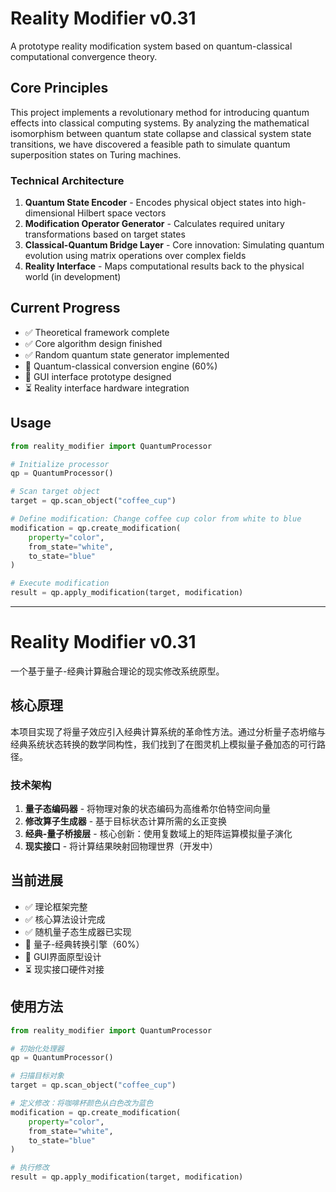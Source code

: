 # Reality Modifier v0.31

A prototype reality modification system based on quantum-classical computational convergence theory.

## Core Principles

This project implements a revolutionary method for introducing quantum effects into classical computing systems. By analyzing the mathematical isomorphism between quantum state collapse and classical system state transitions, we have discovered a feasible path to simulate quantum superposition states on Turing machines.

### Technical Architecture

1. **Quantum State Encoder** - Encodes physical object states into high-dimensional Hilbert space vectors
2. **Modification Operator Generator** - Calculates required unitary transformations based on target states
3. **Classical-Quantum Bridge Layer** - Core innovation: Simulating quantum evolution using matrix operations over complex fields
4. **Reality Interface** - Maps computational results back to the physical world (in development)

## Current Progress

- ✅ Theoretical framework complete
- ✅ Core algorithm design finished
- ✅ Random quantum state generator implemented
- 🚧 Quantum-classical conversion engine (60%)
- 🚧 GUI interface prototype designed
- ⏳ Reality interface hardware integration

## Usage

```python
from reality_modifier import QuantumProcessor

# Initialize processor
qp = QuantumProcessor()

# Scan target object
target = qp.scan_object("coffee_cup")

# Define modification: Change coffee cup color from white to blue
modification = qp.create_modification(
    property="color",
    from_state="white",
    to_state="blue"
)

# Execute modification
result = qp.apply_modification(target, modification)
```



-----



# Reality Modifier v0.31

一个基于量子-经典计算融合理论的现实修改系统原型。

## 核心原理

本项目实现了将量子效应引入经典计算系统的革命性方法。通过分析量子态坍缩与经典系统状态转换的数学同构性，我们找到了在图灵机上模拟量子叠加态的可行路径。

### 技术架构

1. **量子态编码器** - 将物理对象的状态编码为高维希尔伯特空间向量
2. **修改算子生成器** - 基于目标状态计算所需的幺正变换
3. **经典-量子桥接层** - 核心创新：使用复数域上的矩阵运算模拟量子演化
4. **现实接口** - 将计算结果映射回物理世界（开发中）

## 当前进展

- ✅ 理论框架完整
- ✅ 核心算法设计完成
- ✅ 随机量子态生成器已实现
- 🚧 量子-经典转换引擎（60%）
- 🚧 GUI界面原型设计
- ⏳ 现实接口硬件对接

## 使用方法

```python
from reality_modifier import QuantumProcessor

# 初始化处理器
qp = QuantumProcessor()

# 扫描目标对象
target = qp.scan_object("coffee_cup")

# 定义修改：将咖啡杯颜色从白色改为蓝色
modification = qp.create_modification(
    property="color",
    from_state="white",
    to_state="blue"
)

# 执行修改
result = qp.apply_modification(target, modification)